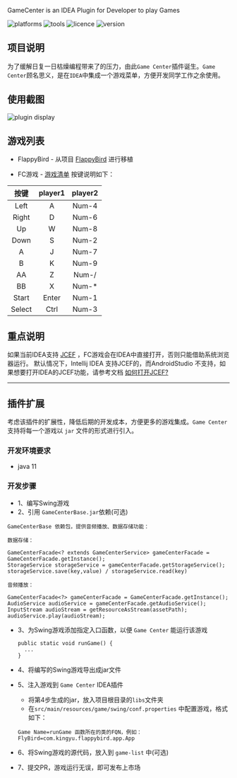 <!-- Plugin description -->
GameCenter is an IDEA Plugin for Developer to play Games
<!-- Plugin description end -->

![platforms](https://img.shields.io/badge/platforms-macos%20%7C%20windows%20%7C%20linux-blue) ![tools](https://img.shields.io/badge/idea-intellij_IDEA%20%7C%20AndroidStudio-blue) ![licence](https://img.shields.io/badge/licence-MIT-blue) ![version](https://img.shields.io/badge/version-v1.0.1-blue)

## 项目说明

为了缓解日复一日枯燥编程带来了的压力，由此`Game Center`插件诞生。`Game Center`顾名思义，是在`IDEA`中集成一个游戏菜单，方便开发同学工作之余使用。

## 使用截图

![plugin display](http://iflutter.toolu.cn/configs/game_display.png)

## 游戏列表

- FlappyBird - 从项目 [FlappyBird](https://github.com/kingyuluk/FlappyBird) 进行移植

- FC游戏 - [游戏清单](https://game.toolu.cn/conf.json) 按键说明如下：

| 按键 | player1 | player2 |
| :----: | :----: | :----: |  
| Left | A | Num-4 |  
| Right | D | Num-6 |  
| Up | W | Num-8 |
| Down | S | Num-2 |  
| A | J | Num-7 |  
| B | K | Num-9 |
| AA | Z | Num-/ |
| BB | X | Num-* |
| Start |	Enter |	Num-1 |
| Select | Ctrl |	Num-3 |

## 重点说明

如果当前IDEA支持 [JCEF](https://plugins.jetbrains.com/docs/intellij/jcef.html) ，FC游戏会在IDEA中直接打开，否则只能借助系统浏览器运行。
默认情况下，Intellij IDEA 支持JCEF的，而AndroidStudio
不支持，如果想要打开IDEA的JCEF功能，请参考文档 [如何打开JCEF?](http://iflutter.toolu.cn/content/chapter-9/part-1.html)

---

## 插件扩展

考虑该插件的扩展性，降低后期的开发成本，方便更多的游戏集成。`Game Center` 支持将每一个游戏以 `jar` 文件的形式进行引入。

### 开发环境要求

- java 11

### 开发步骤

- 1、编写Swing游戏
- 2、引用 `GameCenterBase.jar`依赖(可选)

```
GameCenterBase 依赖包，提供音频播放、数据存储功能：

数据存储：

GameCenterFacade<? extends GameCenterService> gameCenterFacade = GameCenterFacade.getInstance();
StorageService storageService = gameCenterFacade.getStorageService();
storageService.save(key,value) / storageService.read(key)

音频播放：

GameCenterFacade<?> gameCenterFacade = GameCenterFacade.getInstance();
AudioService audioService = gameCenterFacade.getAudioService();
InputStream audioStream = getResourceAsStream(assetPath);
audioService.play(audioStream);
```

- 3、为Swing游戏添加指定入口函数，以便 `Game Center` 能运行该游戏
    ```
    public static void runGame() {
      ...
    }
    ```

- 4、将编写的Swing游戏导出成jar文件

- 5、注入游戏到 `Game Center` IDEA插件
    - 将第4步生成的jar，放入项目根目录的`libs`文件夹
    - 在`src/main/resources/game/swing/conf.properties` 中配置游戏，格式如下：

  ```
  Game Name=runGame 函数所在的类的FQN，例如：FlyBird=com.kingyu.flappybird.app.App
  ```

- 6、将Swing游戏的源代码，放入到 `game-list` 中(可选)

- 7、提交PR，游戏运行无误，即可发布上市场
